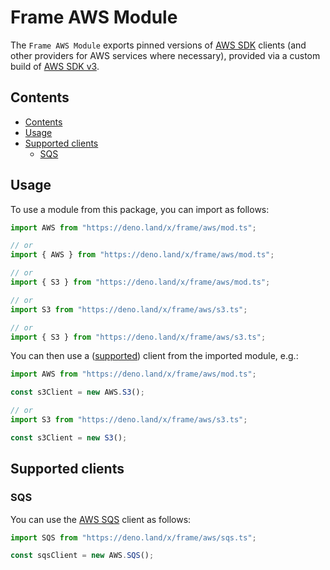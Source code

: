 # Frame AWS Module <!-- omit in toc -->

The `Frame AWS Module` exports pinned versions of
[AWS SDK](https://docs.aws.amazon.com/AWSJavaScriptSDK/v3/latest/index.html)
clients (and other providers for AWS services where necessary), provided via a
custom build of
[AWS SDK v3](https://docs.aws.amazon.com/AWSJavaScriptSDK/v3/latest/index.html).

## Contents

- [Contents](#contents)
- [Usage](#usage)
- [Supported clients](#supported-clients)
  - [SQS](#sqs)

## Usage

To use a module from this package, you can import as follows:

```javascript
import AWS from "https://deno.land/x/frame/aws/mod.ts";

// or
import { AWS } from "https://deno.land/x/frame/aws/mod.ts";

// or
import { S3 } from "https://deno.land/x/frame/aws/mod.ts";

// or 
import S3 from "https://deno.land/x/frame/aws/s3.ts";

// or
import { S3 } from "https://deno.land/x/frame/aws/s3.ts";
```

You can then use a ([supported](#supported-clients)) client from the imported
module, e.g.:

```javascript
import AWS from "https://deno.land/x/frame/aws/mod.ts";

const s3Client = new AWS.S3();

// or
import S3 from "https://deno.land/x/frame/aws/s3.ts";

const s3Client = new S3();
```

## Supported clients

### SQS

You can use the
[AWS SQS](https://docs.aws.amazon.com/AWSJavaScriptSDK/v3/latest/clients/client-sqs/index.html)
client as follows:

```javascript
import SQS from "https://deno.land/x/frame/aws/sqs.ts";

const sqsClient = new AWS.SQS();
```
